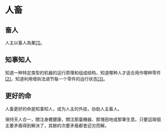 # 人畜

## 畜人

人主以畜人為業[[1]](./appendices/道德经.md)。

## 知事知人

知道一种特定类型的机器的运行原理和组成结构，知道哪种人才适合用作哪种零件[[2]](./appendices/長短經·大體篇.md)，知道利用增拆法调节每一个零件的运行状态[[3]](./appendices/增拆法.md)。

## 更好的命

人畜更好的命是知事知人，成为人主的外挂，协助人主畜人。

保持天人合一，關注身體健康，關注那臺機器、那塊田地或那筆生意。只要這兩個主要矛盾得到解決了，其餘的次要矛盾都會迎刃而解。
